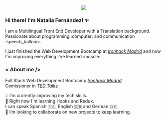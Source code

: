 <p align="center"> <img src="https://res.cloudinary.com/nataliafndz26/image/upload/v1611943672/Natalia_fern%C3%A1ndez_pe%C3%B1a_background_dhttx0.png"/> </p>

### Hi there! I'm Natalia Fernández! :sparkles:

<p> I am a Multilingual Front End Developer with a Translation background. Passionate about programming :computer: and communication :speech_balloon:.</p> 
 <p> I just finished the Web Development Bootcamp at <i><a href="https://www.ironhack.com/es">Ironhack Madrid</a></i> and now I'm improving everything I've learned :muscle: </p>
 
 ### < About me />
 
 Full Stack Web Development Bootcamp <i><a href="https://www.ironhack.com/es">Ironhack Madrid</a></i> </br>
 Comissioner in <i><a href="https://www.ted.com/">TED Talks</a></i> </br>
 
:bulb: I’m currently improving my tech skills. </br>
🌱 Right now I´m learning Hooks and Redux. </br>
I can speak Spanish :es:, English :gb: and German :de:. </br>
👯 I’m looking to collaborate on new projects to keep learning.

<!--
**nataliafndz26/nataliafndz26** is a ✨ _special_ ✨ repository because its `README.md` (this file) appears on your GitHub profile.

Here are some ideas to get you started:

- 🔭 I’m currently working on ...
- 🌱 I’m currently learning ...
- 👯 I’m looking to collaborate on ...
- 🤔 I’m looking for help with ...
- 💬 Ask me about ...
- 📫 How to reach me: ...
- 😄 Pronouns: ...
- ⚡ Fun fact: ...
-->
